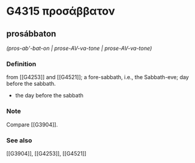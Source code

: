 # G4315 προσάββατον

## prosábbaton

_(pros-ab'-bat-on | prose-AV-va-tone | prose-AV-va-tone)_

### Definition

from [[G4253]] and [[G4521]]; a fore-sabbath, i.e., the Sabbath-eve; day before the sabbath.

- the day before the sabbath

### Note

Compare [[G3904]].

### See also

[[G3904]], [[G4253]], [[G4521]]

